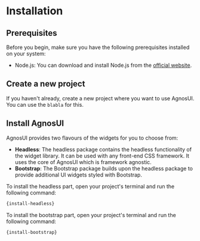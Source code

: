 # Installation

## Prerequisites

Before you begin, make sure you have the following prerequisites installed on your system:

- Node.js: You can download and install Node.js from the [official website](https://nodejs.org/).

## Create a new project

If you haven't already, create a new project where you want to use AgnosUI. You can use the `blabla` for this.

## Install AgnosUI

AgnosUI provides two flavours of the widgets for you to choose from:

- **Headless**: The headless package contains the headless functionality of the widget library. It can be used with any front-end CSS framework. It uses the core of AgnosUI which is framework agnostic.
- **Bootstrap**: The Bootstrap package builds upon the headless package to provide additional UI widgets styled with Bootstrap.

To install the headless part, open your project's terminal and run the following command:

```bash
{install-headless}
```

To install the bootstrap part, open your project's terminal and run the following command:

```bash
{install-bootstrap}
```
